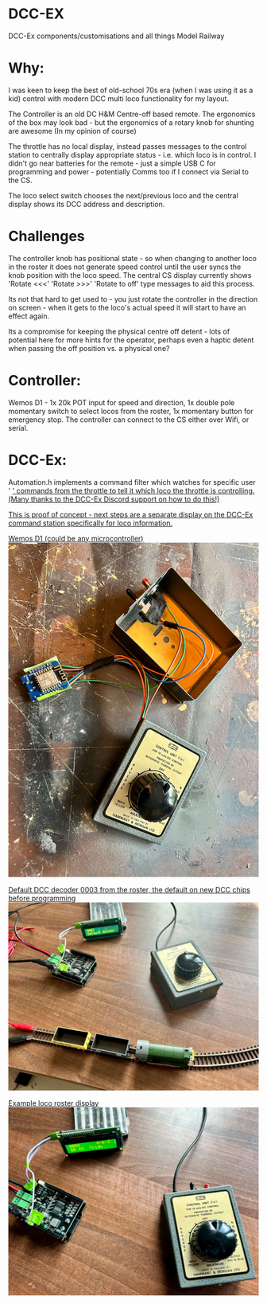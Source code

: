# DCC-EX
DCC-Ex components/customisations and all things Model Railway

# Why: 
I was keen to keep the best of old-school 70s era (when I was using it as a kid) control with modern DCC multi loco functionality for my layout.


The Controller is an old DC H&M Centre-off based remote. The ergonomics of the box may look bad - but the ergonomics of a rotary knob for shunting are awesome (In my opinion of course)

The throttle has no local display, instead passes messages to the control station to centrally display appropriate status - i.e. which loco is in control.
I didn't go near batteries for the remote - just a simple USB C for programming and power - potentially Comms too if I connect via Serial to the CS.

The loco select switch chooses the next/previous loco and the central display shows its DCC address and description.


# Challenges
  The controller knob has positional state - so when changing to another loco in the roster it does not generate speed control until the user syncs the knob position with the loco speed. The central CS display currently shows 'Rotate <<<' 'Rotate >>>' 'Rotate to off' type messages to aid this process. 

Its not that hard to get used to - you just rotate the controller in the direction on screen - when it gets to the loco's actual speed it will start to have an effect again.

Its a compromise for keeping the physical centre off detent - lots of potential here for more hints for the operator, perhaps even a haptic detent when passing the off position vs. a physical one?


# Controller: 
   Wemos D1 - 1x 20k POT input for speed and direction, 1x double pole momentary switch to select locos from the roster, 1x momentary button for emergency stop.
   The controller can connect to the CS either over Wifi, or serial.
   
# DCC-Ex:
  Automation.h implements a command filter which watches for specific user ' <U n1 n2 n3> ' commands from the throttle to tell it which loco the throttle is controlling. (Many thanks to the DCC-Ex Discord support on how to do this!)


This is proof of concept - next steps are a separate display on the DCC-Ex command station specifically for loco information.

Wemos D1 (could be any microcontroller)
![alt_text](https://github.com/RichardL64/DCC-Ex/blob/main/IMG_0818.jpeg)

Default DCC decoder 0003 from the roster, the default on new DCC chips before programming
![alt_text](https://github.com/RichardL64/DCC-Ex/blob/main/IMG_0824.jpeg)

Example loco roster display
![alt_text](https://github.com/RichardL64/DCC-Ex/blob/main/IMG_0828.jpeg)

